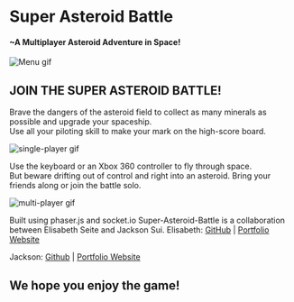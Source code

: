 # Super Asteroid Battle

#### ~A Multiplayer Asteroid Adventure in Space!

![Menu gif](https://media.giphy.com/media/xT1R9HNsbcc4lgD6YU/giphy.gif)


## JOIN THE SUPER ASTEROID BATTLE! 
Brave the dangers of the asteroid field to collect as many minerals as possible and upgrade your spaceship.  
Use all your piloting skill to make your mark on the high-score board.


![single-player gif](https://media.giphy.com/media/3ohjV8tCS0jpmfpPBm/giphy.gif)


Use the keyboard or an Xbox 360 controller to fly through space.  
But beware drifting out of control and right into an asteroid. 
Bring your friends along or join the battle solo.


![multi-player gif](https://media.giphy.com/media/l4Epk1JhENUuAYJxK/giphy.gif)


Built using phaser.js and socket.io
Super-Asteroid-Battle is a collaboration between Elisabeth Seite and Jackson Sui.
Elisabeth: [GitHub](https://github.com/eseite47) | [Portfolio Website](https://eseite47.github.io/)

Jackson: [Github](https://github.com/Kiro705) | [Portfolio Website](https://kiro705.github.io/profilePage/)

## We hope you enjoy the game!
